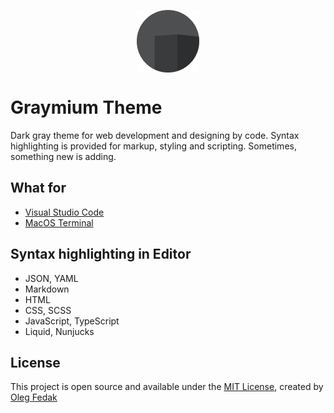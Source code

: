 <p align="center">
 <img width="100px" height="100px" src="./assets/graymium-vector.png" align="center" alt="Icon" />
</p>

# Graymium Theme

Dark gray theme for web development and designing by code. Syntax highlighting is provided for markup, styling and scripting. Sometimes, something new is adding.

## What for
-  [Visual Studio Code](./Visual-Studio-Code/)
-  [MacOS Terminal](./MacOS-Terminal/)

## Syntax highlighting in Editor

-  JSON, YAML
-  Markdown
-  HTML
-  CSS, SCSS
-  JavaScript, TypeScript
-  Liquid, Nunjucks

## License

This project is open source and available under the [MIT License](./LICENSE), created by [Oleg Fedak](https://github.com/olegfedak)
